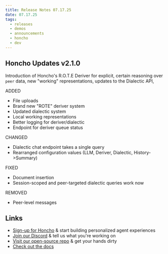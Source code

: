 ```yaml
---
title: Release Notes 07.17.25
date: 07.17.25
tags:
  - releases
  - demos
  - announcements
  - honcho
  - dev
---
```


## Honcho Updates v2.1.0

Introduction of Honcho's R.O.T.E Deriver for explicit, certain reasoning over `peer` data, new "working" representations, updates to the Dialectic API, 

ADDED

- File uploads
- Brand new "ROTE" deriver system
- Updated dialectic system
- Local working representations
- Better logging for deriver/dialectic
- Endpoint for deriver queue status

CHANGED

- Dialectic chat endpoint takes a single query
- Rearranged configuration values (LLM, Deriver, Dialectic, History->Summary)

FIXED

- Document insertion
- Session-scoped and peer-targeted dialectic queries work now

REMOVED

- Peer-level messages

## Links

- [Sign-up for Honcho](https://app.honcho.dev/) & start building personalized agent experiences
- [Join our Discord](https://discord.gg/honcho) & tell us what you're working on
- [Visit our open-source repo](https://github.com/plastic-labs/honcho) & get your hands dirty
- [Check out the docs](https://docs.honcho.dev)